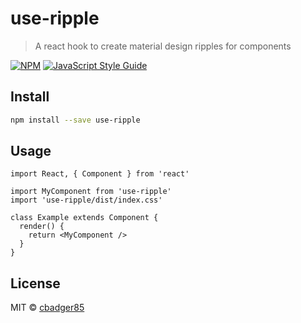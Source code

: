 # use-ripple

> A react hook to create material design ripples for components

[![NPM](https://img.shields.io/npm/v/use-ripple.svg)](https://www.npmjs.com/package/use-ripple) [![JavaScript Style Guide](https://img.shields.io/badge/code_style-standard-brightgreen.svg)](https://standardjs.com)

## Install

```bash
npm install --save use-ripple
```

## Usage

```tsx
import React, { Component } from 'react'

import MyComponent from 'use-ripple'
import 'use-ripple/dist/index.css'

class Example extends Component {
  render() {
    return <MyComponent />
  }
}
```

## License

MIT © [cbadger85](https://github.com/cbadger85)
